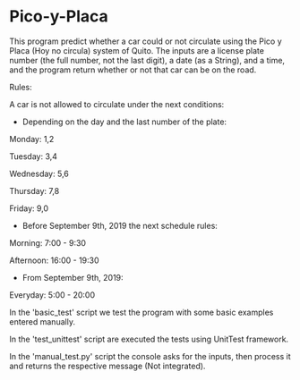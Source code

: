 # Pico-y-Placa
This program predict whether a car could or not circulate using the Pico y Placa (Hoy no circula) system of Quito. The inputs are a license plate number (the full number, not the last digit), a date (as a String), and a time, and the program return whether or not that car can be on the road.

Rules:

A car is not allowed to circulate under the next conditions:

- Depending on the day and the last number of the plate:

Monday:     1,2

Tuesday:    3,4

Wednesday:  5,6

Thursday:   7,8

Friday:     9,0

- Before September 9th, 2019 the next schedule rules:

Morning:   7:00 - 9:30

Afternoon: 16:00 - 19:30

- From September 9th, 2019:

Everyday: 5:00 - 20:00

In the 'basic_test' script we test the program with some basic examples entered
manually.

In the 'test_unittest' script are executed the tests using UnitTest framework.

In the 'manual_test.py' script the console asks for the inputs, then process 
it and returns the respective message (Not integrated).
